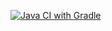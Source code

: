 [![Java CI with Gradle](https://github.com/EvgeniiaSanochkina/Selenide_app_order/actions/workflows/gradle.yml/badge.svg)](https://github.com/EvgeniiaSanochkina/Selenide_app_order/actions/workflows/gradle.yml) 